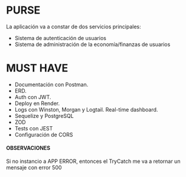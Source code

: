 # PURSE

La aplicación va a constar de dos servicios principales:

-   Sistema de autenticación de usuarios
-   Sistema de administración de la economía/finanzas de usuarios

# MUST HAVE

-   Documentación con Postman.
-   ERD.
-   Auth con JWT.
-   Deploy en Render.
-   Logs con Winston, Morgan y Logtail. Real-time dashboard.
-   Sequelize y PostgreSQL
-   ZOD
-   Tests con JEST
-   Configuración de CORS

#### OBSERVACIONES

Si no instancio a APP ERROR, entonces el TryCatch me va a retornar un mensaje con error 500
